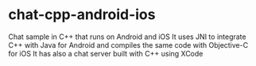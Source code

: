 # chat-cpp-android-ios
Chat sample in C++ that runs on Android and iOS
It uses JNI to integrate C++ with Java for Android and compiles the same code with Objective-C for iOS
It has also a chat server built with C++ using XCode
